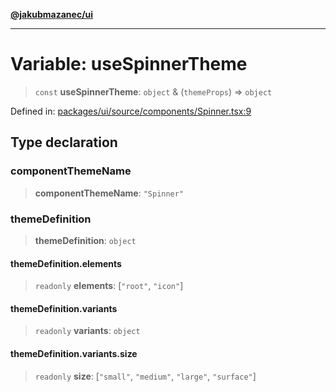 [**@jakubmazanec/ui**](../README.md)

---

# Variable: useSpinnerTheme

> `const` **useSpinnerTheme**: `object` & (`themeProps`) => `object`

Defined in:
[packages/ui/source/components/Spinner.tsx:9](https://github.com/jakubmazanec/tools/blob/5907d31a071e860d7db8b8a00f698d18fe23e18a/packages/ui/source/components/Spinner.tsx#L9)

## Type declaration

### componentThemeName

> **componentThemeName**: `"Spinner"`

### themeDefinition

> **themeDefinition**: `object`

#### themeDefinition.elements

> `readonly` **elements**: \[`"root"`, `"icon"`\]

#### themeDefinition.variants

> `readonly` **variants**: `object`

#### themeDefinition.variants.size

> `readonly` **size**: \[`"small"`, `"medium"`, `"large"`, `"surface"`\]
